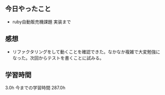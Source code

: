 ## 今日やったこと
- ruby自動販売機課題 実装まで

## 感想
- リファクタリングをして動くことを確認できた。なかなか複雑で大変勉強になった。次回からテストを書くことに試みる。

## 学習時間
3.0h 今までの学習時間 287.0h
